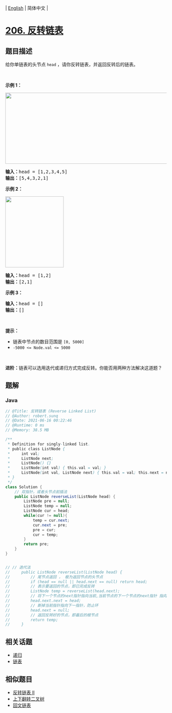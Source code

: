 
| [English](README_EN.md) | 简体中文 |

# [206. 反转链表](https://leetcode.cn//problems/reverse-linked-list/)

## 题目描述

给你单链表的头节点 <code>head</code> ，请你反转链表，并返回反转后的链表。
<div class="original__bRMd">
<div>
<p> </p>

<p><strong>示例 1：</strong></p>
<img alt="" src="https://assets.leetcode.com/uploads/2021/02/19/rev1ex1.jpg" style="width: 542px; height: 222px;" />
<pre>
<strong>输入：</strong>head = [1,2,3,4,5]
<strong>输出：</strong>[5,4,3,2,1]
</pre>

<p><strong>示例 2：</strong></p>
<img alt="" src="https://assets.leetcode.com/uploads/2021/02/19/rev1ex2.jpg" style="width: 182px; height: 222px;" />
<pre>
<strong>输入：</strong>head = [1,2]
<strong>输出：</strong>[2,1]
</pre>

<p><strong>示例 3：</strong></p>

<pre>
<strong>输入：</strong>head = []
<strong>输出：</strong>[]
</pre>

<p> </p>

<p><strong>提示：</strong></p>

<ul>
	<li>链表中节点的数目范围是 <code>[0, 5000]</code></li>
	<li><code>-5000 <= Node.val <= 5000</code></li>
</ul>

<p> </p>

<p><strong>进阶：</strong>链表可以选用迭代或递归方式完成反转。你能否用两种方法解决这道题？</p>
</div>
</div>


## 题解


### Java

```Java
// @Title: 反转链表 (Reverse Linked List)
// @Author: robert.sunq
// @Date: 2021-06-16 00:22:46
// @Runtime: 0 ms
// @Memory: 38.5 MB

/**
 * Definition for singly-linked list.
 * public class ListNode {
 *     int val;
 *     ListNode next;
 *     ListNode() {}
 *     ListNode(int val) { this.val = val; }
 *     ListNode(int val, ListNode next) { this.val = val; this.next = next; }
 * }
 */
class Solution {
    // 双指针，或者头节点前插法
    public ListNode reverseList(ListNode head) {
        ListNode pre = null;
        ListNode temp = null;
        ListNode cur = head;
        while(cur != null){
            temp = cur.next;
            cur.next = pre;
            pre = cur;
            cur = temp;
        }
        return pre;
    }
}


// // 迭代法
//     public ListNode reverseList(ListNode head) {
//         // 尾节点返回 ， 极为返回节点的头节点
//         if (head == null || head.next == null) return head;
//         // 表示要返回的节点，即已完成反转
//         ListNode temp = reverseList(head.next);
//         // 将下一个节点的next指针指向当前,当前节点的下一个节点的next指针 指向当前
//         head.next.next = head;
//         // 断掉当前指针指向下一指针，防止环
//         head.next = null;
//         // 返回反转好的节点，即最后的根节点
//         return temp;
//     }
```



## 相关话题

- [递归](https://leetcode.cn//tag/recursion)
- [链表](https://leetcode.cn//tag/linked-list)

## 相似题目


- [反转链表 II](../reverse-linked-list-ii/README.md)
- [上下翻转二叉树](../binary-tree-upside-down/README.md)
- [回文链表](../palindrome-linked-list/README.md)
